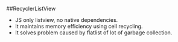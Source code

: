 ##RecyclerListView

- JS only listview, no native dependencies.
- It maintains memory efficiency using cell recycling.
- It solves problem caused by flatlist of lot of garbage collection.
